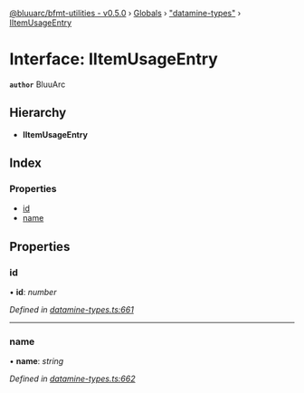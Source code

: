 [@bluuarc/bfmt-utilities - v0.5.0](../README.md) › [Globals](../globals.md) › ["datamine-types"](../modules/_datamine_types_.md) › [IItemUsageEntry](_datamine_types_.iitemusageentry.md)

# Interface: IItemUsageEntry

**`author`** BluuArc

## Hierarchy

* **IItemUsageEntry**

## Index

### Properties

* [id](_datamine_types_.iitemusageentry.md#id)
* [name](_datamine_types_.iitemusageentry.md#name)

## Properties

###  id

• **id**: *number*

*Defined in [datamine-types.ts:661](https://github.com/BluuArc/bfmt-utilities/blob/master/src/datamine-types.ts#L661)*

___

###  name

• **name**: *string*

*Defined in [datamine-types.ts:662](https://github.com/BluuArc/bfmt-utilities/blob/master/src/datamine-types.ts#L662)*

